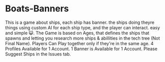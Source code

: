 # Boats-Banners

This is a game about ships, each ship has banner. the ships doing theyre things using custom AI for each ship type, and the player can interact. easy and simple 😺. The Game is based on Ages, that defines the ships that spawns and letting you research more ships & abillities in the tech tree (Not Final Name). Players Can Play together only if they're in the same age. 4 Profiles Available for 1 Account. 1 Banner is Available for 1 Account.
Please Suggest Ships in the Issues tab.
